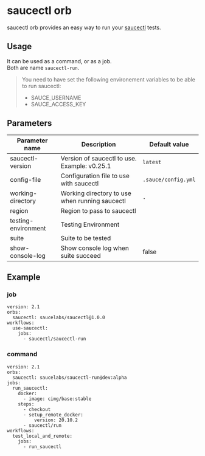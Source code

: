 # saucectl orb

saucectl orb provides an easy way to run your [saucectl](https://github.com/saucelabs/saucectl) tests.

## Usage

It can be used as a command, or as a job.\
Both are name `saucectl-run`.

> You need to have set the following environement variables to be able to run saucectl:
> - SAUCE_USERNAME
> - SAUCE_ACCESS_KEY

## Parameters

| Parameter name | Description | Default value |
| --- | --- | --- |
| saucectl-version | Version of saucectl to use. Example: v0.25.1 | `latest` |
| config-file | Configuration file to use with saucectl | `.sauce/config.yml` |
| working-directory | Working directory to use when running saucectl | `.` | 
| region | Region to pass to saucectl | |
| testing-environment | Testing Environment | |
| suite | Suite to be tested | |
| show-console-log | Show console log when suite succeed | false |

## Example

### job

```
version: 2.1
orbs:
  saucectl: saucelabs/saucectl@1.0.0
workflows:
  use-saucectl:
    jobs:
      - saucectl/saucectl-run

```

### command

```
version: 2.1
orbs:
  saucectl: saucelabs/saucectl-run@dev:alpha
jobs:
  run_saucectl:
    docker:
      - image: cimg/base:stable
    steps:
      - checkout
      - setup_remote_docker:
          version: 20.10.2
      - saucectl/run
workflows:
  test_local_and_remote:
    jobs:
      - run_saucectl
```

